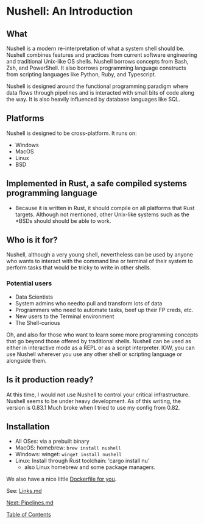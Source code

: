 # Nushell: An Introduction

## What

Nushell is a modern re-interpretation of what a system shell should be.  Nushell
combines features and practices from current software engineering and
traditional Unix-like OS shells. Nushell borrows concepts from Bash, Zsh, and
PowerShell. It also borrows programming language constructs from scripting
languages like Python, Ruby, and Typescript.

Nushell is designed around the functional programming paradigm where data
flows through pipelines and is interacted with small bits of code along the way.
It is also heavily influenced by database languages like SQL.


## Platforms

Nushell is designed to be cross-platform. It runs on:

- Windows
- MacOS
- Linux
- BSD

## Implemented in Rust, a safe compiled systems programming language

* Because it is written in Rust, it should compile on all platforms that Rust targets. Although not mentioned, other Unix-like systems such as the *BSDs should should be able to work.

## Who is it for?

Nushell, although a very young shell, nevertheless can be used by anyone who wants to interact with the command line or terminal of their system to perform tasks that would be tricky to write in other shells.


### Potential users

- Data Scientists
- System admins who needto pull and transform lots of data
- Programmers who need to automate tasks, beef up their FP creds, etc.
- New users to the Terminal environment
- The Shell-curious


Oh, and also for those who want to learn some more programming concepts
that go beyond those offered by traditional shells.
Nushell can be used as either in interactive mode as a REPL or as a script interpreter. IOW, you can use Nushell wherever you use any other shell or scripting language or alongside them.

## Is it production ready?

At this time, I would not use Nushell to control your critical infrastructure.
Nushell seems to be under heavy development. As of this writing, the version
is 0.83.1 Much broke when I tried to use my config from 0.82.


## Installation

- All OSes: via a prebuilt binary
- MacOS: homebrew: `brew install nushell`
- Windows: winget: `winget install nushell`
- Linux: Install through Rust toolchain: 'cargo install nu'
  * also Linux homebrew and some package managers.

We also have a nice little [Dockerfile for you](https://gist.github.com/rwcitek/426fd6467c3dd0243db67194835d6eed).

See: [Links.md](Links.md)

[Next: Pipelines.md](002_Pipelines.md)


[Table of Contents](toc.md)
